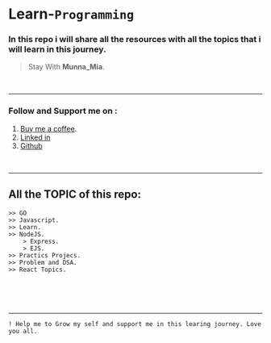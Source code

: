 # Learn-`Programming`

### In this repo i will share all the resources with all the topics that i will learn in this journey.

> Stay With __Munna_Mia__.

<br>
<hr>

### **Follow and Support me on :**
1. [Buy me a coffee](https://www.buymeacoffee.com/mdmunnamiaa).
2. [Linked in](www.linkedin.com/in/md-munna-mia-0b66a723a)
3. [Github](https://github.com/munnaMia)

<br/>
<hr>

## All the TOPIC of this repo:
    >> GO
    >> Javascript.
    >> Learn.
    >> NodeJS.
    	> Express.
    	> EJS.
    >> Practics Projecs.
    >> Problem and DSA.
    >> React Topics.

<br>
<br>
<br>
<hr>

`! Help me to Grow my self and support me in this learing journey. Love you all.`
